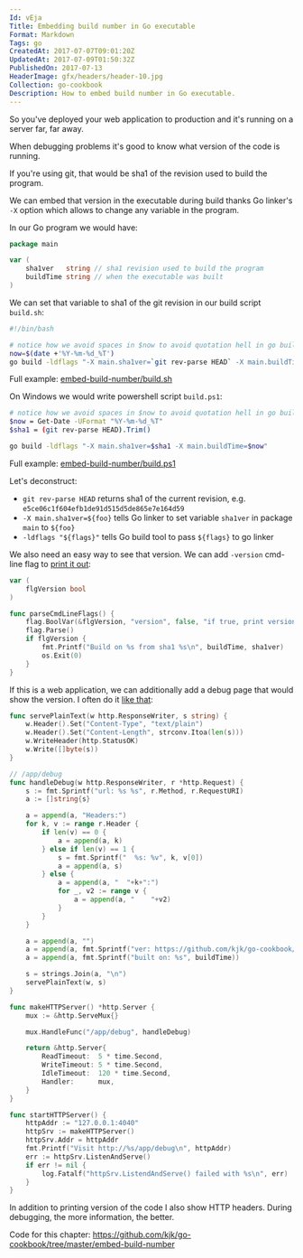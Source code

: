 ```yaml
---
Id: vEja
Title: Embedding build number in Go executable
Format: Markdown
Tags: go
CreatedAt: 2017-07-07T09:01:20Z
UpdatedAt: 2017-07-09T01:50:32Z
PublishedOn: 2017-07-13
HeaderImage: gfx/headers/header-10.jpg
Collection: go-cookbook
Description: How to embed build number in Go executable.
---
```


So you've deployed your web application to production and it's running on a server far, far away.

When debugging problems it's good to know what version of the code is running.

If you're using git, that would be sha1 of the revision used to build the program.

We can embed that version in the executable during build thanks Go linker's `-X` option which allows to change any variable in the program.

In our Go program we would have:
```go
package main

var (
	sha1ver   string // sha1 revision used to build the program
	buildTime string // when the executable was built
)
```

We can set that variable to sha1 of the git revision in our build script `build.sh`:
```sh
#!/bin/bash

# notice how we avoid spaces in $now to avoid quotation hell in go build command
now=$(date +'%Y-%m-%d_%T')
go build -ldflags "-X main.sha1ver=`git rev-parse HEAD` -X main.buildTime=$now"
```
Full example: [embed-build-number/build.sh](https://github.com/kjk/go-cookbook/blob/master/embed-build-number/build.sh)

On Windows we would write powershell script `build.ps1`:
```sh
# notice how we avoid spaces in $now to avoid quotation hell in go build command
$now = Get-Date -UFormat "%Y-%m-%d_%T"
$sha1 = (git rev-parse HEAD).Trim()

go build -ldflags "-X main.sha1ver=$sha1 -X main.buildTime=$now"
```

Full example: [embed-build-number/build.ps1](https://github.com/kjk/go-cookbook/blob/master/embed-build-number/build.ps1)

Let's deconstruct:
* `git rev-parse HEAD` returns sha1 of the current revision, e.g. `e5ce06c1f604efb1de91d515d5de865e7e164d59`
* `-X main.sha1ver=${foo}` tells Go linker to set variable `sha1ver` in package `main` to `${foo}`
* `-ldflags "${flags}"` tells Go build tool to pass `${flags}` to go linker

We also need an easy way to see that version. We can add `-version` cmd-line flag to [print it out](https://github.com/kjk/go-cookbook/blob/master/embed-build-number/main.go#L26):
```go
var (
	flgVersion bool
)

func parseCmdLineFlags() {
	flag.BoolVar(&flgVersion, "version", false, "if true, print version and exit")
	flag.Parse()
	if flgVersion {
		fmt.Printf("Build on %s from sha1 %s\n", buildTime, sha1ver)
		os.Exit(0)
	}
}
```

If this is a web application, we can additionally add a debug page that would show the version. I often do it [like that](https://github.com/kjk/go-cookbook/blob/master/embed-build-number/main.go#L43):
```go
func servePlainText(w http.ResponseWriter, s string) {
	w.Header().Set("Content-Type", "text/plain")
	w.Header().Set("Content-Length", strconv.Itoa(len(s)))
	w.WriteHeader(http.StatusOK)
	w.Write([]byte(s))
}

// /app/debug
func handleDebug(w http.ResponseWriter, r *http.Request) {
	s := fmt.Sprintf("url: %s %s", r.Method, r.RequestURI)
	a := []string{s}

	a = append(a, "Headers:")
	for k, v := range r.Header {
		if len(v) == 0 {
			a = append(a, k)
		} else if len(v) == 1 {
			s = fmt.Sprintf("  %s: %v", k, v[0])
			a = append(a, s)
		} else {
			a = append(a, "  "+k+":")
			for _, v2 := range v {
				a = append(a, "    "+v2)
			}
		}
	}

	a = append(a, "")
	a = append(a, fmt.Sprintf("ver: https://github.com/kjk/go-cookbook/commit/%s", sha1ver))
	a = append(a, fmt.Sprintf("built on: %s", buildTime))

	s = strings.Join(a, "\n")
	servePlainText(w, s)
}

func makeHTTPServer() *http.Server {
	mux := &http.ServeMux{}

	mux.HandleFunc("/app/debug", handleDebug)

	return &http.Server{
		ReadTimeout:  5 * time.Second,
		WriteTimeout: 5 * time.Second,
		IdleTimeout:  120 * time.Second,
		Handler:      mux,
	}
}

func startHTTPServer() {
	httpAddr := "127.0.0.1:4040"
	httpSrv := makeHTTPServer()
	httpSrv.Addr = httpAddr
	fmt.Printf("Visit http://%s/app/debug\n", httpAddr)
	err := httpSrv.ListenAndServe()
	if err != nil {
		log.Fatalf("httpSrv.ListendAndServe() failed with %s\n", err)
	}
}
```

In addition to printing version of the code I also show HTTP headers. During debugging, the more information, the better.

Code for this chapter: https://github.com/kjk/go-cookbook/tree/master/embed-build-number
